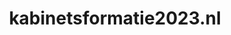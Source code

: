 ---
layout: post
title:  "kabinetsformatie2023.nl"
internal_url:  "/data/kabinetsformatie2023.nl.html"
categories: dutchgov
---